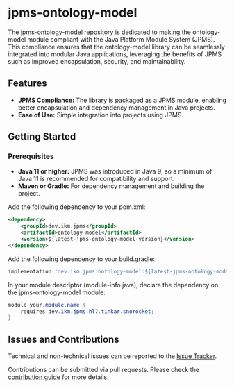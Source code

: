 # jpms-ontology-model
The jpms-ontology-model repository is dedicated to making the ontology-model module compliant with the Java Platform Module System (JPMS). This compliance ensures that the ontology-model library can be seamlessly integrated into modular Java applications, leveraging the benefits of JPMS such as improved encapsulation, security, and maintainability.

## Features

* **JPMS Compliance:** The library is packaged as a JPMS module, enabling better encapsulation and dependency management in Java projects.
* **Ease of Use:** Simple integration into projects using JPMS.

## Getting Started
### Prerequisites

* **Java 11 or higher:** JPMS was introduced in Java 9, so a minimum of Java 11 is recommended for compatibility and support.
* **Maven or Gradle:** For dependency management and building the project.

Add the following dependency to your pom.xml:
```xml
<dependency>
    <groupId>dev.ikm.jpms</groupId>
	<artifactId>ontology-model</artifactId>
    <version>${latest-jpms-ontology-model-version}</version>
</dependency>
```

Add the following dependency to your build.gradle:
```groovy
implementation 'dev.ikm.jpms:ontology-model:${latest-jpms-ontology-model-version}'
```

In your module descriptor (module-info.java), declare the dependency on the jpms-ontology-model module:

```java
module your.module.name {
    requires dev.ikm.jpms.hl7.tinkar.snorocket;
}
```


## Issues and Contributions
Technical and non-technical issues can be reported to the [Issue Tracker](https://github.com/ikmdev/jpms-ontology-model/issues).

Contributions can be submitted via pull requests. Please check the [contribution guide](doc/how-to-contribute.md) for more details.